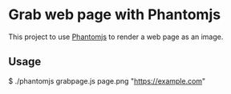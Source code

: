 Grab web page with Phantomjs
============================

This project to use [Phantomjs](https://github.com/ariya/phantomjs) to render a web page as an image.

Usage
-----

$ ./phantomjs grabpage.js page.png "https://example.com"
